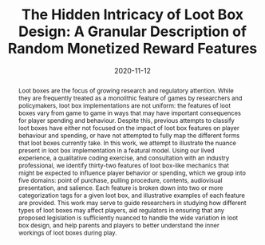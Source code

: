 ---
title: "The Hidden Intricacy of Loot Box Design: A Granular Description of Random Monetized Reward Features"
date: 2020-11-12
publishDate: 2020-11-12
authors: ["**Nick Ballou**", "Charles Gbadamosi", "David Zendle"]
publication_types: ["3"]
abstract: "Loot boxes are the focus of growing research and regulatory attention. While they are frequently treated as a monolithic feature of games by researchers and policymakers, loot box implementations are not uniform: the features of loot boxes vary from game to game in ways that may have important consequences for player spending and behaviour. Despite this, previous attempts to classify loot boxes have either not focused on the impact of loot box features on player behaviour and spending, or have not attempted to fully map the different forms that loot boxes currently take. In this work, we attempt to illustrate the nuance present in loot box implementation in a featural model. Using our lived experience, a qualitative coding exercise, and consultation with an industry professional, we identify thirty-two features of loot box-like mechanics that might be expected to influence player behavior or spending, which we group into five domains: point of purchase, pulling procedure, contents, audiovisual presentation, and salience. Each feature is broken down into two or more categorization tags for a given loot box, and illustrative examples of each feature are provided. This work may serve to guide researchers in studying how different types of loot boxes may affect players, aid regulators in ensuring that any proposed legislation is sufficiently nuanced to handle the wide variation in loot box design, and help parents and players to better understand the inner workings of loot boxes during play."
featured: false
publication: "*Preprint*"
links:

  - icon_pack: fas
    icon: scroll
    name: Preprint
    url: 'http://doi.org/10.31234/osf.io/xeckb'
  - icon_pack: ai
    icon: osf
    name: OSF data
    url: 'https://doi.org/10.17605/OSF.IO/EMKYR'

---